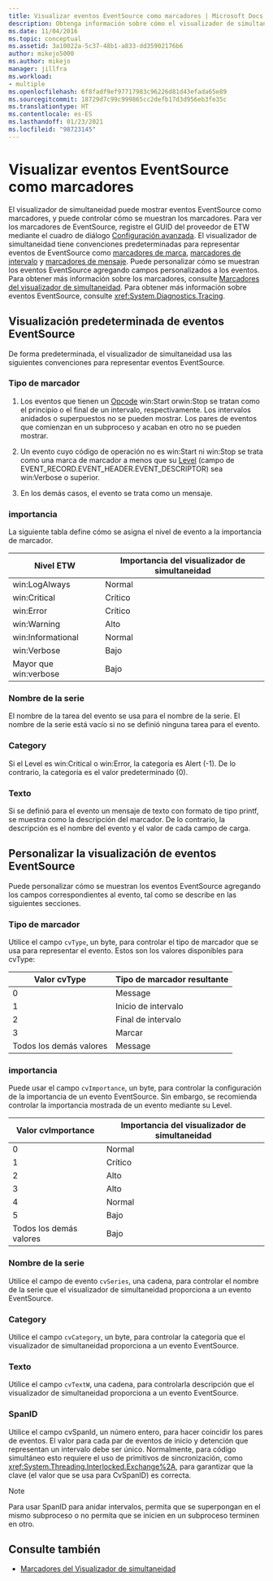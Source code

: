 ```yaml
---
title: Visualizar eventos EventSource como marcadores | Microsoft Docs
description: Obtenga información sobre cómo el visualizador de simultaneidad puede mostrar eventos EventSource como marcadores y cómo el usuario puede controlar el modo de mostrar los marcadores.
ms.date: 11/04/2016
ms.topic: conceptual
ms.assetid: 3a10022a-5c37-48b1-a833-dd35902176b6
author: mikejo5000
ms.author: mikejo
manager: jillfra
ms.workload:
- multiple
ms.openlocfilehash: 6f8fadf9ef97717983c96226d81d43efada65e89
ms.sourcegitcommit: 18729d7c99c999865cc2defb17d3d956eb3fe35c
ms.translationtype: HT
ms.contentlocale: es-ES
ms.lasthandoff: 01/23/2021
ms.locfileid: "98723145"
---
```

# <a name="visualize-eventsource-events-as-markers"></a>Visualizar eventos EventSource como marcadores
El visualizador de simultaneidad puede mostrar eventos EventSource como marcadores, y puede controlar cómo se muestran los marcadores. Para ver los marcadores de EventSource, registre el GUID del proveedor de ETW mediante el cuadro de diálogo [Configuración avanzada](../profiling/advanced-settings-dialog-box-concurrency-visualizer.md). El visualizador de simultaneidad tiene convenciones predeterminadas para representar eventos de EventSource como [marcadores de marca](../profiling/flag-markers.md), [marcadores de intervalo](../profiling/span-markers.md) y [marcadores de mensaje](../profiling/message-markers.md). Puede personalizar cómo se muestran los eventos EventSource agregando campos personalizados a los eventos. Para obtener más información sobre los marcadores, consulte [Marcadores del visualizador de simultaneidad](../profiling/concurrency-visualizer-markers.md). Para obtener más información sobre eventos EventSource, consulte <xref:System.Diagnostics.Tracing>.

## <a name="default-visualization-of-eventsource-events"></a>Visualización predeterminada de eventos EventSource
 De forma predeterminada, el visualizador de simultaneidad usa las siguientes convenciones para representar eventos EventSource.

### <a name="marker-type"></a>Tipo de marcador

1. Los eventos que tienen un [Opcode](/windows/desktop/WES/eventmanifestschema-opcodetype-complextype) win:Start orwin:Stop se tratan como el principio o el final de un intervalo, respectivamente.  Los intervalos anidados o superpuestos no se pueden mostrar. Los pares de eventos que comienzan en un subproceso y acaban en otro no se pueden mostrar.

2. Un evento cuyo código de operación no es win:Start ni win:Stop se trata como una marca de marcador a menos que su [Level](/windows/desktop/WES/defining-severity-levels) (campo de EVENT_RECORD.EVENT_HEADER.EVENT_DESCRIPTOR) sea win:Verbose o superior.

3. En los demás casos, el evento se trata como un mensaje.

### <a name="importance"></a>importancia
 La siguiente tabla define cómo se asigna el nivel de evento a la importancia de marcador.

|Nivel ETW|Importancia del visualizador de simultaneidad|
|---------------|---------------------------------------|
|win:LogAlways|Normal|
|win:Critical|Crítico|
|win:Error|Crítico|
|win:Warning|Alto|
|win:Informational|Normal|
|win:Verbose|Bajo|
|Mayor que win:verbose|Bajo|

### <a name="series-name"></a>Nombre de la serie
 El nombre de la tarea del evento se usa para el nombre de la serie. El nombre de la serie está vacío si no se definió ninguna tarea para el evento.

### <a name="category"></a>Category
 Si el Level es win:Critical o win:Error, la categoría es Alert (-1). De lo contrario, la categoría es el valor predeterminado (0).

### <a name="text"></a>Texto
 Si se definió para el evento un mensaje de texto con formato de tipo printf, se muestra como la descripción del marcador. De lo contrario, la descripción es el nombre del evento y el valor de cada campo de carga.

## <a name="customize-visualization-of-eventsource-events"></a>Personalizar la visualización de eventos EventSource
 Puede personalizar cómo se muestran los eventos EventSource agregando los campos correspondientes al evento, tal como se describe en las siguientes secciones.

### <a name="marker-type"></a>Tipo de marcador
 Utilice el campo `cvType`, un byte, para controlar el tipo de marcador que se usa para representar el evento. Estos son los valores disponibles para cvType:

|Valor cvType|Tipo de marcador resultante|
|------------------|---------------------------|
|0|Message|
|1|Inicio de intervalo|
|2|Final de intervalo|
|3|Marcar|
|Todos los demás valores|Message|

### <a name="importance"></a>importancia
 Puede usar el campo `cvImportance`, un byte, para controlar la configuración de la importancia de un evento EventSource. Sin embargo, se recomienda controlar la importancia mostrada de un evento mediante su Level.

|Valor cvImportance|Importancia del visualizador de simultaneidad|
|------------------------|---------------------------------------|
|0|Normal|
|1|Crítico|
|2|Alto|
|3|Alto|
|4|Normal|
|5|Bajo|
|Todos los demás valores|Bajo|

### <a name="series-name"></a>Nombre de la serie
 Utilice el campo de evento `cvSeries`, una cadena, para controlar el nombre de la serie que el visualizador de simultaneidad proporciona a un evento EventSource.

### <a name="category"></a>Category
 Utilice el campo `cvCategory`, un byte, para controlar la categoría que el visualizador de simultaneidad proporciona a un evento EventSource.

### <a name="text"></a>Texto
 Utilice el campo `cvTextW`, una cadena, para controlarla descripción que el visualizador de simultaneidad proporciona a un evento EventSource.

### <a name="spanid"></a>SpanID
 Utilice el campo cvSpanId, un número entero, para hacer coincidir los pares de eventos. El valor para cada par de eventos de inicio y detención que representan un intervalo debe ser único. Normalmente, para código simultáneo esto requiere el uso de primitivos de sincronización, como <xref:System.Threading.Interlocked.Exchange%2A>, para garantizar que la clave (el valor que se usa para CvSpanID) es correcta.

> [!NOTE]
> Para usar SpanID para anidar intervalos, permita que se superpongan en el mismo subproceso o no permita que se inicien en un subproceso terminen en otro.

## <a name="see-also"></a>Consulte también
- [Marcadores del Visualizador de simultaneidad](../profiling/concurrency-visualizer-markers.md)